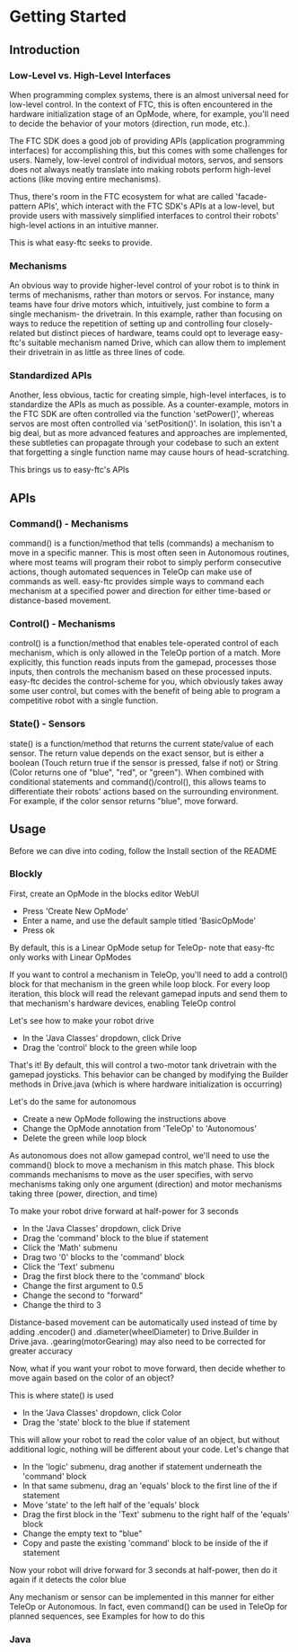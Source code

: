 # Getting Started

## Introduction

### Low-Level vs. High-Level Interfaces
When programming complex systems, there is an almost universal need for low-level control. In the context of FTC, this is often encountered in the hardware initialization stage of an OpMode, where, for example, you'll need to decide the behavior of your motors (direction, run mode, etc.).

The FTC SDK does a good job of providing APIs (application programming interfaces) for accomplishing this, but this comes with some challenges for users. Namely, low-level control of individual motors, servos, and sensors does not always neatly translate into making robots perform high-level actions (like moving entire mechanisms).

Thus, there's room in the FTC ecosystem for what are called 'facade-pattern APIs', which interact with the FTC SDK's APIs at a low-level, but provide users with massively simplified interfaces to control their robots' high-level actions in an intuitive manner.

This is what easy-ftc seeks to provide.

### Mechanisms
An obvious way to provide higher-level control of your robot is to think in terms of mechanisms, rather than motors or servos. For instance, many teams have four drive motors which, intuitively, just combine to form a single mechanism- the drivetrain. In this example, rather than focusing on ways to reduce the repetition of setting up and controlling four closely-related but distinct pieces of hardware, teams could opt to leverage easy-ftc's suitable mechanism named Drive, which can allow them to implement their drivetrain in as little as three lines of code.

### Standardized APIs
Another, less obvious, tactic for creating simple, high-level interfaces, is to standardize the APIs as much as possible. As a counter-example, motors in the FTC SDK are often controlled via the function 'setPower()', whereas servos are most often controlled via 'setPosition()'. In isolation, this isn't a big deal, but as more advanced features and approaches are implemented, these subtleties can propagate through your codebase to such an extent that forgetting a single function name may cause hours of head-scratching.

This brings us to easy-ftc's APIs

## APIs

### Command() - Mechanisms
command() is a function/method that tells (commands) a mechanism to move in a specific manner. This is most often seen in Autonomous routines, where most teams will program their robot to simply perform consecutive actions, though automated sequences in TeleOp can make use of commands as well. easy-ftc provides simple ways to command each mechanism at a specified power and direction for either time-based or distance-based movement.

### Control() - Mechanisms
control() is a function/method that enables tele-operated control of each mechanism, which is only allowed in the TeleOp portion of a match. More explicitly, this function reads inputs from the gamepad, processes those inputs, then controls the mechanism based on these processed inputs. easy-ftc decides the control-scheme for you, which obviously takes away some user control, but comes with the benefit of being able to program a competitive robot with a single function.

### State() - Sensors
state() is a function/method that returns the current state/value of each sensor. The return value depends on the exact sensor, but is either a boolean (Touch return true if the sensor is pressed, false if not) or String (Color returns one of "blue", "red", or "green"). When combined with conditional statements and command()/control(), this allows teams to differentiate their robots' actions based on the surrounding environment. For example, if the color sensor returns "blue", move forward.

## Usage
Before we can dive into coding, follow the Install section of the README

### Blockly
First, create an OpMode in the blocks editor WebUI

* Press 'Create New OpMode'
* Enter a name, and use the default sample titled 'BasicOpMode'
* Press ok

By default, this is a Linear OpMode setup for TeleOp- note that easy-ftc only works with Linear OpModes

If you want to control a mechanism in TeleOp, you'll need to add a control() block for that mechanism in the green while loop block. For every loop iteration, this block will read the relevant gamepad inputs and send them to that mechanism's hardware devices, enabling TeleOp control

Let's see how to make your robot drive

* In the 'Java Classes' dropdown, click Drive
* Drag the 'control' block to the green while loop

That's it! By default, this will control a two-motor tank drivetrain with the gamepad joysticks. This behavior can be changed by modifying the Builder methods in Drive.java (which is where hardware initialization is occurring)

Let's do the same for autonomous

* Create a new OpMode following the instructions above
* Change the OpMode annotation from 'TeleOp' to 'Autonomous'
* Delete the green while loop block

As autonomous does not allow gamepad control, we'll need to use the command() block to move a mechanism in this match phase. This block commands mechanisms to move as the user specifies, with servo mechanisms taking only one argument (direction) and motor mechanisms taking three (power, direction, and time)

To make your robot drive forward at half-power for 3 seconds

* In the 'Java Classes' dropdown, click Drive
* Drag the 'command' block to the blue if statement
* Click the 'Math' submenu 
* Drag two '0' blocks to the 'command' block
* Click the 'Text' submenu
* Drag the first block there to the 'command' block
* Change the first argument to 0.5
* Change the second to "forward"
* Change the third to 3

Distance-based movement can be automatically used instead of time by adding .encoder() and .diameter(wheelDiameter) to Drive.Builder in Drive.java. .gearing(motorGearing) may also need to be corrected for greater accuracy

Now, what if you want your robot to move forward, then decide whether to move again based on the color of an object?

This is where state() is used

* In the 'Java Classes' dropdown, click Color
* Drag the 'state' block to the blue if statement

This will allow your robot to read the color value of an object, but without additional logic, nothing will be different about your code. Let's change that

* In the 'logic' submenu, drag another if statement underneath the 'command' block
* In that same submenu, drag an 'equals' block to the first line of the if statement
* Move 'state' to the left half of the 'equals' block
* Drag the first block in the 'Text' submenu to the right half of the 'equals' block
* Change the empty text to "blue"
* Copy and paste the existing 'command' block to be inside of the if statement

Now your robot will drive forward for 3 seconds at half-power, then do it again if it detects the color blue

Any mechanism or sensor can be implemented in this manner for either TeleOp or Autonomous. In fact, even command() can be used in TeleOp for planned sequences, see Examples for how to do this

### Java
